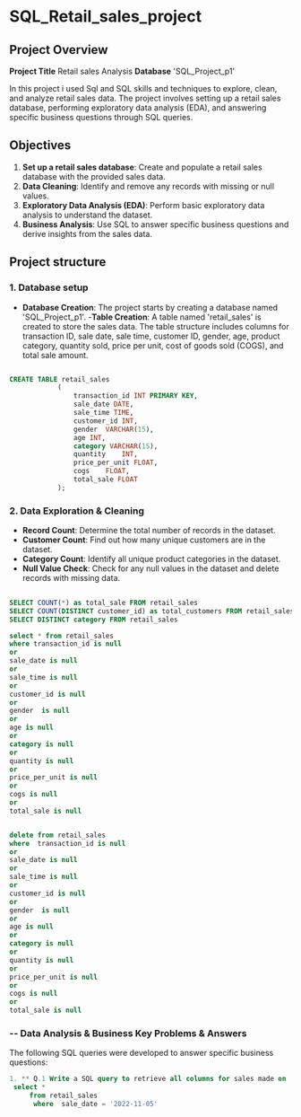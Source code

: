 # SQL_Retail_sales_project

## Project Overview

**Project Title** Retail sales Analysis
**Database** 'SQL_Project_p1'

In this project i used Sql and SQL skills and techniques to explore,
clean, and analyze retail sales data. The project involves setting up a retail sales database, performing exploratory data analysis (EDA), 
and answering specific business questions through SQL queries.

## Objectives
1. **Set up a retail sales database**: Create and populate a retail sales database with the provided sales data.
2. **Data Cleaning**: Identify and remove any records with missing or null values.
3. **Exploratory Data Analysis (EDA)**: Perform basic exploratory data analysis to understand the dataset.
4. **Business Analysis**: Use SQL to answer specific business questions and derive insights from the sales data.

## Project structure

### 1. Database setup 
- **Database Creation**:  The project starts by creating a database named 'SQL_Project_p1'.
-**Table Creation**: A table named 'retail_sales' is created to store the sales data.
  The table structure includes columns for transaction ID, sale date, sale time, customer ID, gender, age, product category,
  quantity sold, price per unit,
  cost of goods sold (COGS), and total sale amount.

``` SQL

CREATE TABLE retail_sales
            (
                transaction_id INT PRIMARY KEY,	
                sale_date DATE,	 
                sale_time TIME,	
                customer_id	INT,
                gender	VARCHAR(15),
                age	INT,
                category VARCHAR(15),	
                quantity	INT,
                price_per_unit FLOAT,	
                cogs	FLOAT,
                total_sale FLOAT
            ); 
```           

### 2. Data Exploration & Cleaning

- **Record Count**: Determine the total number of records in the dataset.
- **Customer Count**: Find out how many unique customers are in the dataset.
- **Category Count**: Identify all unique product categories in the dataset.
- **Null Value Check**: Check for any null values in the dataset and delete records with missing data.

``` Sql
 
SELECT COUNT(*) as total_sale FROM retail_sales
SELECT COUNT(DISTINCT customer_id) as total_customers FROM retail_sales
SELECT DISTINCT category FROM retail_sales

select * from retail_sales
where transaction_id is null
or
sale_date is null 
or 
sale_time is null 
or
customer_id is null 
or
gender  is null 
or
age is null 
or
category is null 
or
quantity is null 
or
price_per_unit is null 
or
cogs is null 
or
total_sale is null  


delete from retail_sales
where  transaction_id is null
or
sale_date is null 
or 
sale_time is null 
or
customer_id is null 
or
gender  is null 
or
age is null 
or
category is null 
or
quantity is null 
or
price_per_unit is null 
or
cogs is null 
or
total_sale is null  

```
### -- Data Analysis & Business Key Problems & Answers

The following SQL queries were developed to answer specific business questions:

```sql
1. ** Q.1 Write a SQL query to retrieve all columns for sales made on '2022-11-05'**:
 select * 
     from retail_sales 
      where  sale_date = '2022-11-05'
```











































































